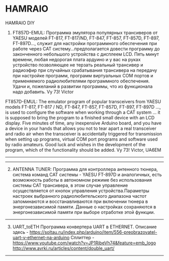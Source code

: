 # HAMRAIO
HAMRAIO DIY
1. FT857D-EMUL:
Программа эмулятора популярных трансиверов от YAESU моделей FT-817, FT-817/ND,  FT-847, FT-857, FT-857D,  FT-897, FT-897D..., служит для настройки программного обеспечения при работе через CAT систему...предполагается довести программу до законченного небольшого устройства с дисплеем LCD.
Пять минут времени, любая недорогая плата ардуино и у вас на руках устройство позволяющее не терзать реальный трансивер и радиоэфир при случайных срабатывания трансивера на передачу при настройке программ, программ виртуальных COM портов и применяемого радиолюбителями программного обеспечения. Удачи и, пожеланий в развитии программы, что из функционала надо добавить. Vy 73! Victor

FT857D-EMUL: The emulator program of popular transceivers from YAESU models FT-817, FT-817 / ND, FT-847, FT-857, FT-857D, FT-897, FT-897D ..., is used to configure the software when working through a CAT system ... it is supposed to bring the program to a finished small device with an LCD display. Five minutes of time, any inexpensive Arduino board, and you have a device in your hands that allows you not to tear apart a real transceiver and radio air when the transceiver is accidentally triggered for transmission when setting up programs, virtual COM port programs and software used by radio amateurs. Good luck and wishes in the development of the program, which of the functionality should be added. Vy 73! Victor, UA6EM
*********************************************************************************************************************************
*********************************************************************************************************************************

2. ANTENNA TUNER:
Программа для контроллера антенного тюнера, система команд CAT системы - YAESU FT-897D и аналогичных, есть возможность работы в автономном режиме без использования системы CAT трансивера, в этом случае управление осуществляется от кнопок управления устройства.Параметры настроек выбранного радиолюбительского диапазона частот запоминаются и восстанавливаются при включении тюнера в энергонезависимой памяти. Данные о настройках сохраняются в энергонезависимой памяти при выборе отработке этой функции.
*********************************************************************************************************************************

3. UART_toETH
Программа конвертера UART в ETHERNET. 
Описание здесь - https://soltau.ru/index.php/arduino/item/556-preobrazovatel-uart-v-ethernet-na-arduino
Сплиттер - https://www.youtube.com/watch?v=JP1RibeVh74&feature=emb_logo
http://www.avrki.ru/articles/content/double_uart/
*********************************************************************************************************************************
